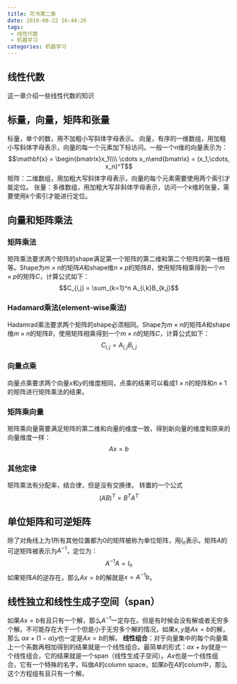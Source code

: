 ```yaml
---
title: 花书第二章
date: 2019-08-22 16:44:26
tags:
 - 线性代数
 - 机器学习
categories: 机器学习
---
```


## 线性代数
这一章介绍一些线性代数的知识

## 标量，向量，矩阵和张量
标量，单个的数，用不加粗小写斜体字母表示。
向量，有序的一维数组，用加粗小写斜体字母表示，向量的每一个元素加下标访问。一般一个$n$维的向量表示为：
$$\mathbf{x} = \begin{bmatrix}x_1\\\\ \cdots x_n\end{bmatrix} = (x_1,\cdots, x_n)^T$$
矩阵：二维数组，用加粗大写斜体字母表示，向量的每个元素需要使用两个索引才能定位。
张量：多维数组，用加粗大写非斜体字母表示，访问一个$k$维的张量，需要使用$k$个索引才能进行定位。

## 向量和矩阵乘法
### 矩阵乘法
矩阵乘法要求两个矩阵的shape满足第一个矩阵的第二维和第二个矩阵的第一维相等。Shape为$m\times n$的矩阵$A$和shape维$n\times p$的矩阵$B$，使用矩阵相乘得到一个$m\times p$的矩阵$C$，计算公式如下：
$$C_{i,j} = \sum_{k=1}^n A_{i,k}B_{k,j}$$

### Hadamard乘法(element-wise乘法)
Hadamrad乘法要求两个矩阵的shape必须相同。Shape为$m\times n$的矩阵$A$和shape维$m\times n$的矩阵$B$，使用矩阵相乘得到一个$m\times n$的矩阵$C$，计算公式如下：
$$C_{i,j} = A_{i,j}B_{i,j}$$

### 向量点乘
向量点乘要求两个向量$x$和$y$的维度相同，点乘的结果可以看成$1\times n$的矩阵和$n\times 1$的矩阵进行矩阵乘法的结果。

### 矩阵乘向量
矩阵乘向量需要满足矩阵的第二维和向量的维度一致，得到新向量的维度和原来的向量维度一样：
$$Ax= b$$

### 其他定律
矩阵乘法有分配率，结合律，但是没有交换律。
转置的一个公式
$$(AB)^T = B^T A^T $$

## 单位矩阵和可逆矩阵
除了对角线上为$1$所有其他位置都为$0$的矩阵被称为单位矩阵，用$I_n$表示。矩阵$A$的可逆矩阵被表示为$A^{-1}$，定位为：
$$A^{-1}A= I_n$$
如果矩阵$A$的逆存在，那么$Ax=b$的解就是$x = A^{-1}b$。

## 线性独立和线性生成子空间（span）
如果$Ax=b$有且只有一个解，那么$A^{-1}$一定存在。但是有时候会没有解或者无穷多个解。不可能存在大于一个但是小于无穷多个解的情况，如果$x,y$是$Ax=b$的解，那么
$\alpha x + (1 - \alpha) y$也一定是$Ax=b$的解。
**线性组合**：对于向量集中的每个向量乘上一个系数再相加得到的结果就是一个线性组合。最简单的形式：$ax+by$就是一个线性组合，它的结果就是一个span（线性生成子空间）。$Ax$也是一个线性组合，它有一个特殊的名字，叫做$A$的column space，如果$b$在$A$的colum中，那么这个方程组有且只有一个解。

